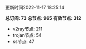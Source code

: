 更新时间2022-11-17 18:25:14

**总订阅: 73**
**总节点: 965**
**有效节点: 312**
- v2ray节点: 211
- trojan节点: 54
- ss节点: 47
